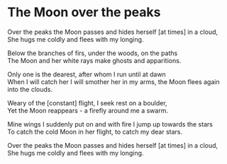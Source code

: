 # The Moon over the peaks

Over the peaks the Moon passes and hides herself [at times] in a cloud,\
She hugs me coldly and flees with my longing.

Below the branches of firs, under the woods, on the paths\
The Moon and her white rays make ghosts and apparitions.

Only one is the dearest, after whom I run until at dawn\
When I will catch her I will smother her in my arms, the Moon flees again into
the clouds.

Weary of the [constant] flight, I seek rest on a boulder,\
Yet the Moon reappears - a firefly around me a swarm.

Mine wings I suddenly put on and with fire I jump up towards the stars\
To catch the cold Moon in her flight, to catch my dear stars.

Over the peaks the Moon passes and hides herself [at times] in a cloud,\
She hugs me coldly and flees with my longing.
